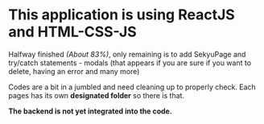 # This application is using ReactJS and HTML-CSS-JS

Halfway finished _(About 83%)_, only remaining is to add SekyuPage and try/catch statements - modals (that appears if you are sure if you want to delete, having an error and many more)

Codes are a bit in a jumbled and need cleaning up to properly check. Each pages has its own **designated folder** so there is that.

**The backend is not yet integrated into the code.**
